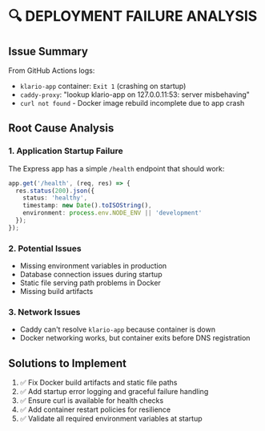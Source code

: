 # 🔍 DEPLOYMENT FAILURE ANALYSIS

## Issue Summary
From GitHub Actions logs:
- `klario-app` container: `Exit 1` (crashing on startup)
- `caddy-proxy`: "lookup klario-app on 127.0.0.11:53: server misbehaving" 
- `curl not found` - Docker image rebuild incomplete due to app crash

## Root Cause Analysis

### 1. Application Startup Failure
The Express app has a simple `/health` endpoint that should work:
```typescript
app.get('/health', (req, res) => {
  res.status(200).json({ 
    status: 'healthy', 
    timestamp: new Date().toISOString(),
    environment: process.env.NODE_ENV || 'development'
  });
});
```

### 2. Potential Issues
- Missing environment variables in production
- Database connection issues during startup
- Static file serving path problems in Docker
- Missing build artifacts

### 3. Network Issues
- Caddy can't resolve `klario-app` because container is down
- Docker networking works, but container exits before DNS registration

## Solutions to Implement
1. ✅ Fix Docker build artifacts and static file paths
2. ✅ Add startup error logging and graceful failure handling  
3. ✅ Ensure curl is available for health checks
4. ✅ Add container restart policies for resilience
5. ✅ Validate all required environment variables at startup